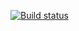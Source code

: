 [![Build status](https://ci.appveyor.com/api/projects/status/623mtrqd21m6peg4?svg=true)](https://ci.appveyor.com/project/Gto1103/6-1-fclsi)
